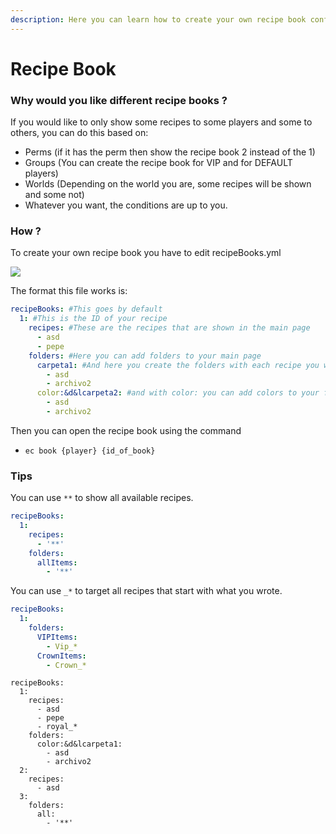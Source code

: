 ```yaml
---
description: Here you can learn how to create your own recipe book configuration
---
```


# Recipe Book

### Why would you like different recipe books ?

If you would like to only show some recipes to some players and some to others, you can do this based on:

* Perms (if it has the perm then show the recipe book 2 instead of the 1)
* Groups (You can create the recipe book for VIP and for DEFAULT players)
* Worlds (Depending on the world you are, some recipes will be shown and some not)
* Whatever you want, the conditions are up to you.

### How ?

To create your own recipe book you have to edit recipeBooks.yml

![](<..//img/image (445).png>)

The format this file works is:

```yaml
recipeBooks: #This goes by default
  1: #This is the ID of your recipe
    recipes: #These are the recipes that are shown in the main page
      - asd
      - pepe
    folders: #Here you can add folders to your main page
      carpeta1: #And here you create the folders with each recipe you want inside
        - asd
        - archivo2
      color:&d&lcarpeta2: #and with color: you can add colors to your folders
        - asd
        - archivo2
```

Then you can open the recipe book using the command

* `ec book {player} {id_of_book}`

### Tips

You can use `**` to show all available recipes.

```yaml
recipeBooks:
  1:
    recipes:
      - '**'
    folders: 
      allItems:
        - '**'
```

You can use `_*` to target all recipes that start with what you wrote.

```yaml
recipeBooks:
  1:
    folders: 
      VIPItems:
        - Vip_*
      CrownItems:
        - Crown_*
```

```
recipeBooks:
  1:
    recipes:
      - asd
      - pepe
      - royal_*
    folders:
      color:&d&lcarpeta1:
        - asd
        - archivo2
  2:
    recipes:
      - asd
  3:
    folders:
      all:
        - '**'

```
